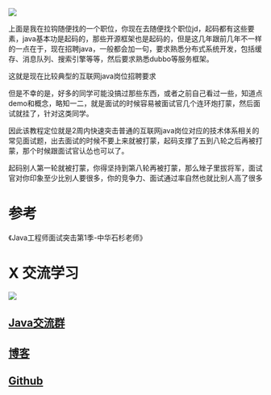 ![](https://img-blog.csdnimg.cn/20190625124918785.png?x-oss-process=image/watermark,type_ZmFuZ3poZW5naGVpdGk,shadow_10,text_aHR0cHM6Ly9ibG9nLmNzZG4ubmV0L3FxXzMzNTg5NTEw,size_16,color_FFFFFF,t_70)

上面是我在拉钩随便找的一个职位，你现在去随便找个职位jd，起码都有这些要素，java基本功是起码的，那些开源框架也是起码的，但是这几年跟前几年不一样的一点在于，现在招聘java，一般都会加一句，要求熟悉分布式系统开发，包括缓存、消息队列、搜索引擎等等，然后要求熟悉dubbo等服务框架。

这就是现在比较典型的互联网java岗位招聘要求

但是不幸的是，好多的同学可能没搞过那些东西，或者之前自己看过一些，知道点demo和概念，略知一二，就是面试的时候容易被面试官几个连环炮打蒙，然后面试就挂了，针对这类同学。

因此该教程定位就是2周内快速突击普通的互联网java岗位对应的技术体系相关的常见面试题，出去面试的时候不要上来就被打蒙，起码支撑了五到八轮之后再被打蒙，那个时候跟面试官认怂也可以了。

起码别人第一轮就被打蒙，你得坚持到第八轮再被打蒙，那么矬子里拔将军，面试官对你印象至少比别人要很多，你的竞争力、面试通过率自然也就比别人高了很多


# 参考
《Java工程师面试突击第1季-中华石杉老师》

# X 交流学习
![](https://img-blog.csdnimg.cn/20190504005601174.jpg)
## [Java交流群](https://jq.qq.com/?_wv=1027&k=5UB4P1T)
## [博客](https://blog.csdn.net/qq_33589510)
## [Github](https://github.com/Wasabi1234)
